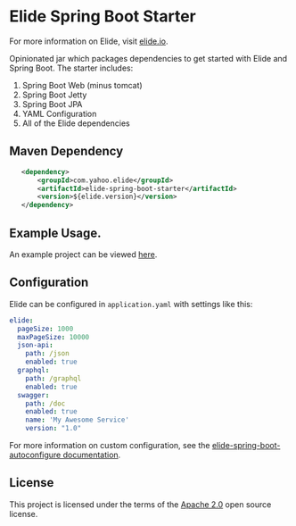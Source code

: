 # Elide Spring Boot Starter

For more information on Elide, visit [elide.io](https://elide.io).

Opinionated jar which packages dependencies to get started with Elide and Spring Boot.  The starter includes:
1. Spring Boot Web (minus tomcat)
2. Spring Boot Jetty
3. Spring Boot JPA
4. YAML Configuration
5. All of the Elide dependencies

## Maven Dependency

```xml
   <dependency>
       <groupId>com.yahoo.elide</groupId>
       <artifactId>elide-spring-boot-starter</artifactId>
       <version>${elide.version}</version>
   </dependency>
```

## Example Usage.

An example project can be viewed [here](https://github.com/aklish/elide-spring).

## Configuration

Elide can be configured in `application.yaml` with settings like this:

```yaml
elide:
  pageSize: 1000
  maxPageSize: 10000
  json-api:
    path: /json
    enabled: true
  graphql:
    path: /graphql
    enabled: true
  swagger:
    path: /doc
    enabled: true
    name: 'My Awesome Service'
    version: "1.0"
```

For more information on custom configuration, see the [elide-spring-boot-autoconfigure documentation](https://github.com/yahoo/elide/blob/master/elide-spring/elide-spring-boot-autoconfigure/README.md).

## License
This project is licensed under the terms of the [Apache 2.0](http://www.apache.org/licenses/LICENSE-2.0.html) open source license.
